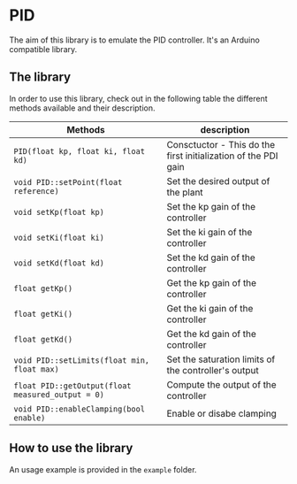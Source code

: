 # PID

The aim of this library is to emulate the PID controller. It's an Arduino compatible 
library.

## The library

In order to use this library, check out in the following table the different methods 
available and their description.

| Methods | description |
|--------|------------|
|`PID(float kp, float ki, float kd)` | Consctuctor - This do the first initialization of the PDI gain
|`void PID::setPoint(float reference)` | Set the desired output of the plant
|`void setKp(float kp)` | Set the kp gain of the controller
|`void setKi(float ki)` | Set the ki gain of the controller
|`void setKd(float kd)` | Set the kd gain of the controller
|`float getKp()` | Get the kp gain of the controller
|`float getKi()` | Get the ki gain of the controller
|`float getKd()` | Get the kd gain of the controller
|`void PID::setLimits(float min, float max)` | Set the saturation limits of the controller's output
|`float PID::getOutput(float measured_output = 0)`| Compute the output of the controller
|`void PID::enableClamping(bool enable)`| Enable or disabe clamping

## How to use the library

An usage example is provided in the `example` folder.


